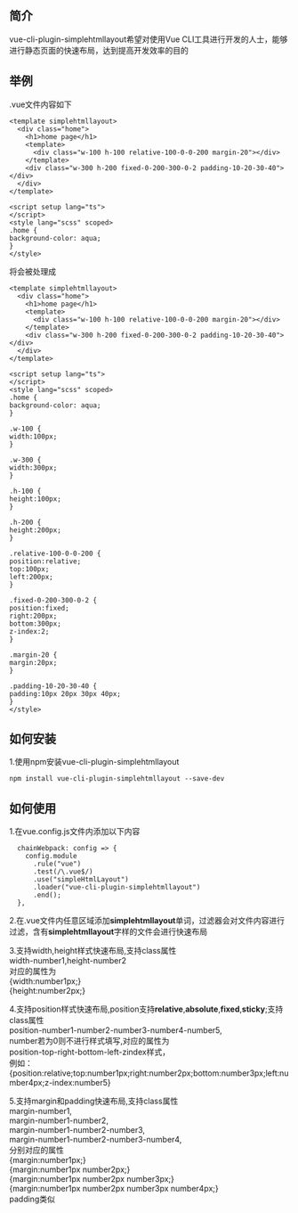 ## 简介
vue-cli-plugin-simplehtmllayout希望对使用Vue CLI工具进行开发的人士，能够进行静态页面的快速布局，达到提高开发效率的目的  

## 举例
.vue文件内容如下
```
<template simplehtmllayout>
  <div class="home">
    <h1>home page</h1>
    <template>
      <div class="w-100 h-100 relative-100-0-0-200 margin-20"></div>
    </template>
    <div class="w-300 h-200 fixed-0-200-300-0-2 padding-10-20-30-40"></div>
  </div>
</template>

<script setup lang="ts">
</script>
<style lang="scss" scoped>
.home {
background-color: aqua;
}
</style>
```
将会被处理成
```
<template simplehtmllayout>
  <div class="home">
    <h1>home page</h1>
    <template>
      <div class="w-100 h-100 relative-100-0-0-200 margin-20"></div>
    </template>
    <div class="w-300 h-200 fixed-0-200-300-0-2 padding-10-20-30-40"></div>
  </div>
</template>

<script setup lang="ts">
</script>
<style lang="scss" scoped>
.home {
background-color: aqua;
}

.w-100 {
width:100px;
}

.w-300 {
width:300px;
}

.h-100 {
height:100px;
}

.h-200 {
height:200px;
}

.relative-100-0-0-200 {
position:relative;
top:100px;
left:200px;
}

.fixed-0-200-300-0-2 {
position:fixed;
right:200px;
bottom:300px;
z-index:2;
}

.margin-20 {
margin:20px;
}

.padding-10-20-30-40 {
padding:10px 20px 30px 40px;
}
</style>
```
## 如何安装
1.使用npm安装vue-cli-plugin-simplehtmllayout  
```
npm install vue-cli-plugin-simplehtmllayout --save-dev
```

## 如何使用
1.在vue.config.js文件内添加以下内容  
```
  chainWebpack: config => {
    config.module
      .rule("vue")
      .test(/\.vue$/)
      .use("simpleHtmlLayout")
      .loader("vue-cli-plugin-simplehtmllayout")
      .end();
  },
```  

2.在.vue文件内任意区域添加**simplehtmllayout**单词，过滤器会对文件内容进行过滤，含有**simplehtmllayout**字样的文件会进行快速布局   

3.支持width,height样式快速布局,支持class属性  
width-number1,height-number2  
对应的属性为  
{width:number1px;}    
{height:number2px;}  

4.支持position样式快速布局,position支持**relative**,**absolute**,**fixed**,**sticky**;支持class属性  
position-number1-number2-number3-number4-number5,  
number若为0则不进行样式填写,对应的属性为  
position-top-right-bottom-left-zindex样式，  
例如：{position:relative;top:number1px;right:number2px;bottom:number3px;left:number4px;z-index:number5}  

5.支持margin和padding快速布局,支持class属性  
margin-number1,  
margin-number1-number2,  
margin-number1-number2-number3,  
margin-number1-number2-number3-number4,  
分别对应的属性  
{margin:number1px;}  
{margin:number1px number2px;}  
{margin:number1px number2px number3px;}  
{margin:number1px number2px number3px number4px;}  
padding类似  

